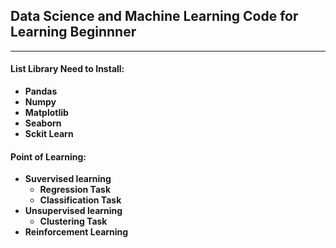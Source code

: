 ## Data Science and Machine Learning Code for Learning Beginnner

---

#### **List Library Need to Install:**

- **Pandas**
- **Numpy**
- **Matplotlib**
- **Seaborn**
- **Sckit Learn**

#### Point of Learning:

- **Suvervised learning**
  - **Regression Task**
  - **Classification Task**
- **Unsupervised learning**
  - **Clustering Task**
- **Reinforcement Learning**
